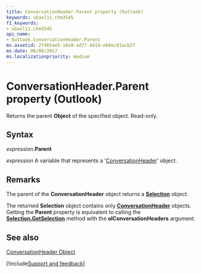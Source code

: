```yaml
---
title: ConversationHeader.Parent property (Outlook)
keywords: vbaol11.chm3545
f1_keywords:
- vbaol11.chm3545
api_name:
- Outlook.ConversationHeader.Parent
ms.assetid: 2f465ae5-18a9-ad77-4419-eb8ec81acb2f
ms.date: 06/08/2017
ms.localizationpriority: medium
---
```



# ConversationHeader.Parent property (Outlook)

Returns the parent **Object** of the specified object. Read-only.


## Syntax

_expression_.**Parent**

_expression_ A variable that represents a '[ConversationHeader](Outlook.ConversationHeader.md)' object.


## Remarks

The parent of the **ConversationHeader** object returns a **[Selection](Outlook.Selection.md)** object.

 The returned **Selection** object contains only **[ConversationHeader](Outlook.ConversationHeader.md)** objects. Getting the **Parent** property is equivalent to calling the **[Selection.GetSelection](Outlook.Selection.GetSelection.md)** method with the **olConversationHeaders** argument.


## See also


[ConversationHeader Object](Outlook.ConversationHeader.md)

[!include[Support and feedback](~/includes/feedback-boilerplate.md)]